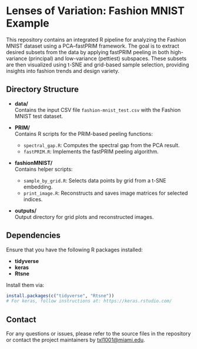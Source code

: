 # Lenses of Variation: Fashion MNIST Example
This repository contains an integrated R pipeline for analyzing the Fashion MNIST dataset using a PCA–fastPRIM framework. The goal is to extract desired subsets from the data by applying fastPRIM peeling in both high-variance (principal) and low-variance (pettiest) subspaces. These subsets are then visualized using t-SNE and grid-based sample selection, providing insights into fashion trends and design variety.

## Directory Structure

- **data/**  
  Contains the input CSV file `fashion-mnist_test.csv` with the Fashion MNIST test dataset.

- **PRIM/**  
  Contains R scripts for the PRIM-based peeling functions:
  - `spectral_gap.R`: Computes the spectral gap from the PCA result.
  - `fastPRIM.R`: Implements the fastPRIM peeling algorithm.

- **fashionMNIST/**  
  Contains helper scripts:
  - `sample_by_grid.R`: Selects data points by grid from a t-SNE embedding.
  - `print_image.R`: Reconstructs and saves image matrices for selected indices.

- **outputs/**  
  Output directory for grid plots and reconstructed images.

## Dependencies

Ensure that you have the following R packages installed:
- **tidyverse**
- **keras**
- **Rtsne**

Install them via:
```r
install.packages(c("tidyverse", "Rtsne"))
# For keras, follow instructions at: https://keras.rstudio.com/
```

## Contact
For any questions or issues, please refer to the source files in the repository or contact the project maintainers by txl1001@miami.edu.

